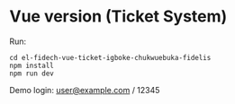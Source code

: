 # Vue version (Ticket System)

Run:

```
cd el-fidech-vue-ticket-igboke-chukwuebuka-fidelis
npm install
npm run dev
```

Demo login: user@example.com / 12345
